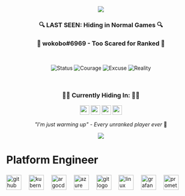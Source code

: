 <!-- LOL-STATS:START -->
<div align="center">

<img src="https://capsule-render.vercel.app/api?type=waving&color=gradient&customColorList=12&height=100&section=header&text=🚨%20MISSING%20PERSON%20ALERT%20🚨&fontSize=30&fontColor=ffffff&animation=twinkling"/>

### 🔍 LAST SEEN: Hiding in Normal Games 🔍
### 📢 wokobo#6969 - Too Scared for Ranked 📢

<br/>

![Status](https://img.shields.io/badge/🎮_Status-UNRANKED-grey?style=for-the-badge&labelColor=000000)
![Courage](https://img.shields.io/badge/💪_Courage-NOT%20FOUND-ff0000?style=for-the-badge&labelColor=000000)
![Excuse](https://img.shields.io/badge/🎭_Excuse-"Just%20Practicing"-ffcc00?style=for-the-badge&labelColor=000000)
![Reality](https://img.shields.io/badge/🌍_Reality-SCARED%20OF%20RANKED-ff0066?style=for-the-badge&labelColor=000000)

<br/>

### 🏃‍♂️ Currently Hiding In: 🏃‍♂️

<img src="https://img.shields.io/badge/ARAM-✓-22c55e?style=flat-square" height="25"/>
<img src="https://img.shields.io/badge/Normals-✓-22c55e?style=flat-square" height="25"/>
<img src="https://img.shields.io/badge/Bot%20Games-✓-22c55e?style=flat-square" height="25"/>
<img src="https://img.shields.io/badge/Ranked-✗-ef4444?style=flat-square" height="25"/>

<br/>

*"I'm just warming up" - Every unranked player ever* 🤡

<img src="https://capsule-render.vercel.app/api?type=waving&color=gradient&customColorList=12&height=60&section=footer&fontSize=20&fontColor=ffffff&animation=twinkling"/>

</div>
<!-- LOL-STATS:END -->

<h1 align="left">Platform Engineer</h1>

###

<div align="left">
<img src="https://skillicons.dev/icons?i=github" height="40" alt="github logo" />
<img width="12" />
<img src="https://cdn.jsdelivr.net/gh/devicons/devicon/icons/kubernetes/kubernetes-plain.svg" height="40" alt="kubernetes logo" />
<img width="12" />
<img src="https://cdn.jsdelivr.net/gh/devicons/devicon/icons/argocd/argocd-original.svg" height="40" alt="argocd logo" />
<img width="12" />
<img src="https://cdn.jsdelivr.net/gh/devicons/devicon/icons/azure/azure-original.svg" height="40" alt="azure logo" />
<img width="12" />
<img src="https://cdn.jsdelivr.net/gh/devicons/devicon/icons/git/git-original.svg" height="40" alt="git logo" />
<img width="12" />
<img src="https://cdn.jsdelivr.net/gh/devicons/devicon/icons/linux/linux-original.svg" height="40" alt="linux logo" />
<img width="12" />
<img src="https://cdn.jsdelivr.net/gh/devicons/devicon/icons/grafana/grafana-original.svg" height="40" alt="grafana logo" />
<img width="12" />
<img src="https://cdn.jsdelivr.net/gh/devicons/devicon/icons/prometheus/prometheus-original.svg" height="40" alt="prometheus logo" />
</div>

###